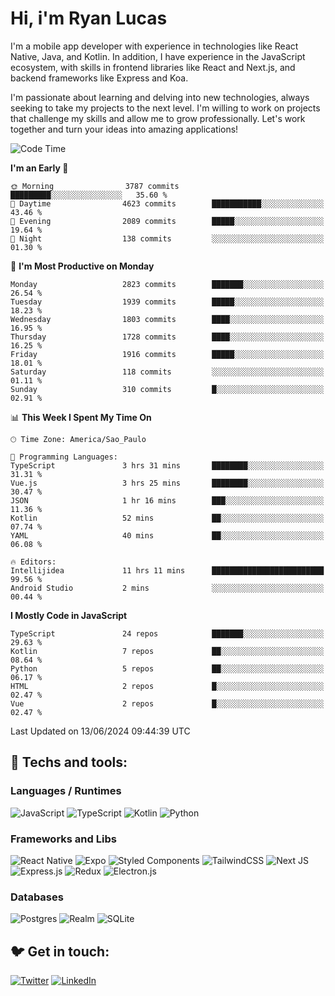 # Hi, i'm Ryan Lucas

I'm a mobile app developer with experience in technologies like React Native, Java, and Kotlin.
In addition, I have experience in the JavaScript ecosystem, with skills in frontend libraries like React and Next.js, and backend frameworks like Express and Koa.

I'm passionate about learning and delving into new technologies, always seeking to take my projects to the next level. I'm willing to work on projects that challenge my skills and allow me to grow professionally. Let's work together and turn your ideas into amazing applications!


<!--START_SECTION:waka-->
![Code Time](http://img.shields.io/badge/Code%20Time-348%20hrs%2020%20mins-blue)

**I'm an Early 🐤** 

```text
🌞 Morning                3787 commits        █████████░░░░░░░░░░░░░░░░   35.60 % 
🌆 Daytime                4623 commits        ███████████░░░░░░░░░░░░░░   43.46 % 
🌃 Evening                2089 commits        █████░░░░░░░░░░░░░░░░░░░░   19.64 % 
🌙 Night                  138 commits         ░░░░░░░░░░░░░░░░░░░░░░░░░   01.30 % 
```
📅 **I'm Most Productive on Monday** 

```text
Monday                   2823 commits        ███████░░░░░░░░░░░░░░░░░░   26.54 % 
Tuesday                  1939 commits        █████░░░░░░░░░░░░░░░░░░░░   18.23 % 
Wednesday                1803 commits        ████░░░░░░░░░░░░░░░░░░░░░   16.95 % 
Thursday                 1728 commits        ████░░░░░░░░░░░░░░░░░░░░░   16.25 % 
Friday                   1916 commits        █████░░░░░░░░░░░░░░░░░░░░   18.01 % 
Saturday                 118 commits         ░░░░░░░░░░░░░░░░░░░░░░░░░   01.11 % 
Sunday                   310 commits         █░░░░░░░░░░░░░░░░░░░░░░░░   02.91 % 
```


📊 **This Week I Spent My Time On** 

```text
🕑︎ Time Zone: America/Sao_Paulo

💬 Programming Languages: 
TypeScript               3 hrs 31 mins       ████████░░░░░░░░░░░░░░░░░   31.31 % 
Vue.js                   3 hrs 25 mins       ████████░░░░░░░░░░░░░░░░░   30.47 % 
JSON                     1 hr 16 mins        ███░░░░░░░░░░░░░░░░░░░░░░   11.36 % 
Kotlin                   52 mins             ██░░░░░░░░░░░░░░░░░░░░░░░   07.74 % 
YAML                     40 mins             ██░░░░░░░░░░░░░░░░░░░░░░░   06.08 % 

🔥 Editors: 
Intellijidea             11 hrs 11 mins      █████████████████████████   99.56 % 
Android Studio           2 mins              ░░░░░░░░░░░░░░░░░░░░░░░░░   00.44 % 
```

**I Mostly Code in JavaScript** 

```text
TypeScript               24 repos            ███████░░░░░░░░░░░░░░░░░░   29.63 % 
Kotlin                   7 repos             ██░░░░░░░░░░░░░░░░░░░░░░░   08.64 % 
Python                   5 repos             ██░░░░░░░░░░░░░░░░░░░░░░░   06.17 % 
HTML                     2 repos             █░░░░░░░░░░░░░░░░░░░░░░░░   02.47 % 
Vue                      2 repos             █░░░░░░░░░░░░░░░░░░░░░░░░   02.47 % 
```




 Last Updated on 13/06/2024 09:44:39 UTC
<!--END_SECTION:waka-->

## 🔧 Techs and tools: 

### Languages / Runtimes
![JavaScript](https://img.shields.io/badge/javascript-%23323330.svg?style=for-the-badge&logo=javascript&logoColor=%23F7DF1E)
![TypeScript](https://img.shields.io/badge/typescript-%23007ACC.svg?style=for-the-badge&logo=typescript&logoColor=white)
![Kotlin](https://img.shields.io/badge/kotlin-%230095D5.svg?style=for-the-badge&logo=kotlin&logoColor=white) ![Python](https://img.shields.io/badge/python-3670A0?style=for-the-badge&logo=python&logoColor=ffdd54)

### Frameworks and Libs
![React Native](https://img.shields.io/badge/react_native-%2320232a.svg?style=for-the-badge&logo=react&logoColor=%2361DAFB)
![Expo](https://img.shields.io/badge/expo-1C1E24?style=for-the-badge&logo=expo&logoColor=#D04A37)
![Styled Components](https://img.shields.io/badge/styled--components-DB7093?style=for-the-badge&logo=styled-components&logoColor=white)
![TailwindCSS](https://img.shields.io/badge/tailwindcss-%2338B2AC.svg?style=for-the-badge&logo=tailwind-css&logoColor=white)
![Next JS](https://img.shields.io/badge/Next-black?style=for-the-badge&logo=next.js&logoColor=white)
![Express.js](https://img.shields.io/badge/express.js-%23404d59.svg?style=for-the-badge&logo=express&logoColor=%2361DAFB)
![Redux](https://img.shields.io/badge/redux-%23593d88.svg?style=for-the-badge&logo=redux&logoColor=white)
![Electron.js](https://img.shields.io/badge/Electron-191970?style=for-the-badge&logo=Electron&logoColor=white)

### Databases
![Postgres](https://img.shields.io/badge/postgres-%23316192.svg?style=for-the-badge&logo=postgresql&logoColor=white)
![Realm](https://img.shields.io/badge/Realm-39477F?style=for-the-badge&logo=realm&logoColor=white)
![SQLite](https://img.shields.io/badge/sqlite-%2307405e.svg?style=for-the-badge&logo=sqlite&logoColor=white)

## 🐦 Get in touch:

[![Twitter](https://img.shields.io/badge/Twitter-%231DA1F2.svg?style=for-the-badge&logo=Twitter&logoColor=white)](https://twitter.com/ryangst_)
[![LinkedIn](https://img.shields.io/badge/linkedin-%230077B5.svg?style=for-the-badge&logo=linkedin&logoColor=white)](https://www.linkedin.com/in/ryan-lucas-machado/)

